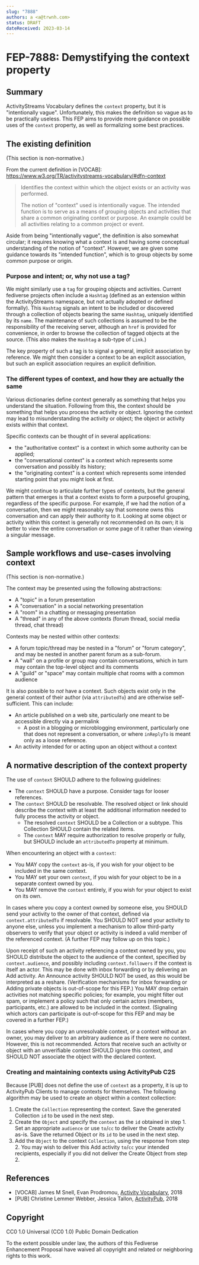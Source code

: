 ```yaml
---
slug: "7888"
authors: a <a@trwnh.com>
status: DRAFT
dateReceived: 2023-03-14
---
```

# FEP-7888: Demystifying the context property

## Summary

ActivityStreams Vocabulary defines the `context` property, but it is "intentionally vague". Unfortunately, this makes the definition so vague as to be practically useless. This FEP aims to provide more guidance on possible uses of the `context` property, as well as formalizing some best practices.

## The existing definition

(This section is non-normative.)

From the current definition in [VOCAB]: https://www.w3.org/TR/activitystreams-vocabulary/#dfn-context

> Identifies the context within which the object exists or an activity was performed.
> 
> The notion of "context" used is intentionally vague. The intended function is to serve as a means of grouping objects and activities that share a common originating context or purpose. An example could be all activities relating to a common project or event.

Aside from being "intentionally vague", the definition is also somewhat circular; it requires knowing what a context is and having some conceptual understanding of the notion of "context". However, we are given some guidance towards its "intended function", which is to group objects by some common purpose or origin.

### Purpose and intent; or, why not use a tag?

We might similarly use a `tag` for grouping objects and activities. Current fediverse projects often include a `Hashtag` (defined as an extension within the ActivityStreams namespace, but not actually adopted or defined formally). This `Hashtag` signals an intent to be included or discovered through a collection of objects bearing the same `Hashtag`, uniquely identified by its `name`. The maintenance of such collections is assumed to be the responsibility of the receiving server, although an `href` is provided for convenience, in order to browse the collection of tagged objects at the source. (This also makes the `Hashtag` a sub-type of `Link`.)

The key property of such a tag is to signal a general, implicit association by reference. We might then consider a context to be an explicit association, but such an explicit association requires an explicit definition.

### The different types of context, and how they are actually the same

Various dictionaries define context generally as something that helps you understand the situation. Following from this, the context should be something that helps you process the activity or object. Ignoring the context may lead to misunderstanding the activity or object; the object or activity exists *within* that context.

Specific contexts can be thought of in several applications:

- the "authoritative context" is a context in which some authority can be applied;
- the "conversational context" is a context which represents some conversation and possibly its history;
- the "originating context" is a context which represents some intended starting point that you might look at first.

We might continue to articulate further types of contexts, but the general pattern that emerges is that a context exists to form a purposeful grouping, regardless of the specific purpose. For example, if we had the notion of a conversation, then we might reasonably say that someone owns this conversation and can apply their authority to it. Looking at some object or activity within this context is generally not recommended on its own; it is better to view the entire conversation or some page of it rather than viewing a singular message.

## Sample workflows and use-cases involving context

(This section is non-normative.)

The context may be presented using the following abstractions:

- A "topic" in a forum presentation
- A "conversation" in a social networking presentation
- A "room" in a chatting or messaging presentation
- A "thread" in any of the above contexts (forum thread, social media thread, chat thread)

Contexts may be nested within other contexts:

- A forum topic/thread may be nested in a "forum" or "forum category", and may be nested in another parent forum as a sub-forum.
- A "wall" on a profile or group may contain conversations, which in turn may contain the top-level object and its comments
- A "guild" or "space" may contain multiple chat rooms with a common audience

It is also possible to *not* have a context. Such objects exist only in the general context of their author (via `attributedTo`) and are otherwise self-sufficient. This can include:

- An article published on a web site, particularly one meant to be accessible directly via a permalink
  - A post in a blogging or microblogging environment, particularly one that does not represent a conversation, or where `inReplyTo` is meant only as a loose reference.
- An activity intended for or acting upon an object without a context

## A normative description of the context property

The use of `context` SHOULD adhere to the following guidelines:

- The `context` SHOULD have a purpose. Consider tags for looser references.
- The `context` SHOULD be resolvable. The resolved object or link should describe the context with at least the additional information needed to fully process the activity or object.
  - The resolved `context` SHOULD be a Collection or a subtype. This Collection SHOULD contain the related items.
  - The `context` MAY require authorization to resolve properly or fully, but SHOULD include an `attributedTo` property at minimum.

When encountering an object with a `context`:

- You MAY copy the `context` as-is, if you wish for your object to be included in the same context.
- You MAY set your own `context`, if you wish for your object to be in a separate context owned by you.
- You MAY remove the `context` entirely, if you wish for your object to exist on its own.

In cases where you copy a context owned by someone else, you SHOULD send your activity to the owner of that context, defined via `context.attributedTo` if resolvable. You SHOULD NOT send your activity to anyone else, unless you implement a mechanism to allow third-party observers to verify that your object or activity is indeed a valid member of the referenced context. (A further FEP may follow up on this topic.)

Upon receipt of such an activity referencing a context owned by you, you SHOULD distribute the object to the audience of the context, specified by `context.audience`, and possibly including `context.followers` if the context is itself an actor. This may be done with inbox forwarding or by delivering an Add activity. An Announce activity SHOULD NOT be used, as this would be interpreted as a reshare. (Verification mechanisms for inbox forwarding or Adding private objects is out-of-scope for this FEP.) You MAY drop certain activities not matching specific policies; for example, you might filter out spam, or implement a policy such that only certain actors (members, participants, etc.) are allowed to be included in the context. (Signaling which actors can participate is out-of-scope for this FEP and may be covered in a further FEP.)

In cases where you copy an unresolvable context, or a context without an owner, you may deliver to an arbitrary audience as if there were no context. However, this is not recommended. Actors that receive such an activity or object with an unverifiable context SHOULD ignore this context, and SHOULD NOT associate the object with the declared context.

### Creating and maintaining contexts using ActivityPub C2S

Because [PUB] does not define the use of `context` as a property, it is up to ActivityPub Clients to manage contexts for themselves. The following algorithm may be used to create an object within a context collection:

1. Create the `Collection` representing the context. Save the generated Collection `id` to be used in the next step.
2. Create the `Object` and specify the `context` as the `id` obtained in step 1. Set an appropriate `audience` or use `to`/`cc` to deliver the Create activity as-is. Save the returned Object or its `id` to be used in the next step.
3. Add the `Object` to the context `Collection`, using the response from step 2. You may wish to deliver this Add activity `to`/`cc` your intended recipients, especially if you did not deliver the Create Object from step 2.

## References

- [VOCAB] James M Snell, Evan Prodromou, [Activity Vocabulary](https://www.w3.org/TR/activitypub/), 2018
- [PUB] Christine Lemmer Webber, Jessica Tallon, [ActivityPub](https://www.w3.org/TR/activitypub/), 2018

## Copyright

CC0 1.0 Universal (CC0 1.0) Public Domain Dedication 

To the extent possible under law, the authors of this Fediverse Enhancement Proposal have waived all copyright and related or neighboring rights to this work.
